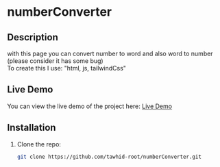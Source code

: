 # numberConverter

## Description
with this page you can convert number to word and also word to number (please consider it has some bug)
<br>
To create this I use: "html, js, tailwindCss"

## Live Demo
You can view the live demo of the project here: [Live Demo](https://tawhid-root.github.io/numberConverter/)

## Installation
1. Clone the repo:
   ```bash
   git clone https://github.com/tawhid-root/numberConverter.git
